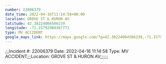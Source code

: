 ```yaml
---
number: 22006379
date_time: 2022-04-16T11:14:58+00:00
location: GROVE ST & HURON AV
latitude: 42.38224004506239
longitude: -71.15792988387771
type: MV ACCIDENT
google_maps_link: https://maps.google.com/?q=42.38224004506239,-71.15792988387771
---
```


;;;Incident #: 22006379  Date: 2022-04-16 11:14:58   Type: MV ACCIDENT;;;Location: GROVE ST & HURON AV;;;;;;
